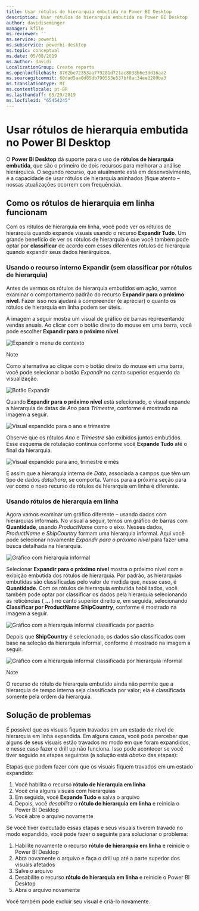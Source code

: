 ```yaml
---
title: Usar rótulos de hierarquia embutida no Power BI Desktop
description: Usar rótulos de hierarquia embutida no Power BI Desktop
author: davidiseminger
manager: kfile
ms.reviewer: ''
ms.service: powerbi
ms.subservice: powerbi-desktop
ms.topic: conceptual
ms.date: 05/08/2019
ms.author: davidi
LocalizationGroup: Create reports
ms.openlocfilehash: 8762be72353aa779281d721ac8038b6e3dd16aa2
ms.sourcegitcommit: 60dad5aa0d85db790553e537bf8ac34ee3289ba3
ms.translationtype: MT
ms.contentlocale: pt-BR
ms.lasthandoff: 05/29/2019
ms.locfileid: "65454245"
---
```

# <a name="use-inline-hierarchy-labels-in-power-bi-desktop"></a>Usar rótulos de hierarquia embutida no Power BI Desktop
O **Power BI Desktop** dá suporte para o uso de **rótulos de hierarquia embutida**, que são o primeiro de dois recursos para melhorar a análise hierárquica. O segundo recurso, que atualmente está em desenvolvimento, é a capacidade de usar rótulos de hierarquia aninhados (fique atento – nossas atualizações ocorrem com frequência).   

## <a name="how-inline-hierarchy-labels-work"></a>Como os rótulos de hierarquia em linha funcionam
Com os rótulos de hierarquia em linha, você pode ver os rótulos de hierarquia quando expande visuais usando o recurso **Expandir Tudo**. Um grande benefício de ver os rótulos de hierarquia é que você também pode optar por **classificar** de acordo com esses diferentes rótulos de hierarquia quando expandir seus dados hierárquicos.

### <a name="using-the-built-in-expand-feature-without-sorting-by-hierarchy-labels"></a>Usando o recurso interno Expandir (sem classificar por rótulos de hierarquia)
Antes de vermos os rótulos de hierarquia embutidos em ação, vamos examinar o comportamento padrão do recurso **Expandir para o próximo nível**. Fazer isso nos ajudará a compreender (e apreciar) o quanto os rótulos de hierarquia em linha podem ser úteis.

A imagem a seguir mostra um visual de gráfico de barras representando vendas anuais. Ao clicar com o botão direito do mouse em uma barra, você pode escolher **Expandir para o próximo nível**.

![Expandir o menu de contexto](media/desktop-inline-hierarchy-labels/desktop-inline-hierarchy-labels-menu.png)

> [!NOTE]
> Como alternativa ao clique com o botão direito do mouse em uma barra, você pode selecionar o botão *Expandir* no canto superior esquerdo da visualização.

  ![Botão Expandir](media/desktop-inline-hierarchy-labels/desktop-inline-hierarchy-labels-expand-button-finger.png)


Quando **Expandir para o próximo nível** está selecionado, o visual expande a hierarquia de datas de *Ano* para *Trimestre*, conforme é mostrado na imagem a seguir.

![Visual expandido para o ano e trimestre](media/desktop-inline-hierarchy-labels/desktop-inline-hierarchy-labels-qty-year-quarter.png)

Observe que os rótulos *Ano* e *Trimestre* são exibidos juntos embutidos. Esse esquema de rotulação continua conforme você **Expande Tudo** até o final da hierarquia.

![Visual expandido para ano, trimestre e mês](media/desktop-inline-hierarchy-labels/desktop-inline-hierarchy-labels-qty-year-quarter-month.png)

É assim que a hierarquia interna de *Data*, associada a campos que têm um tipo de dados *data/hora*, se comporta. Vamos para a próxima seção para ver como o novo recurso de rótulos de hierarquia em linha é diferente.

### <a name="using-inline-hierarchy-labels"></a>Usando rótulos de hierarquia em linha
Agora vamos examinar um gráfico diferente – usando dados com hierarquias informais. No visual a seguir, temos um gráfico de barras com **Quantidade**, usando *ProductName* como o eixo. Nesses dados, *ProductName* e *ShipCountry* formam uma hierarquia informal. Aqui você pode selecionar novamente *Expandir para o próximo nível* para fazer uma busca detalhada na hierarquia.

![Gráfico com hierarquia informal](media/desktop-inline-hierarchy-labels/desktop-inline-hierarchy-labels-informal-top-expand.png)

Selecionar **Expandir para o próximo nível** mostra o próximo nível com a exibição embutida dos rótulos de hierarquia. Por padrão, as hierarquias embutidas são classificadas pelo valor de medida que, nesse caso, é **Quantidade**. Com os rótulos de hierarquia embutida habilitados, você também pode optar por classificar os dados pela hierarquia selecionando as reticências ( **...** ) no canto superior direito e, em seguida, selecionando **Classificar por ProductName ShipCountry**, conforme é mostrado na imagem a seguir.

![Gráfico com a hierarquia informal classificada por padrão](media/desktop-inline-hierarchy-labels/desktop-inline-hierarchy-labels-informal-sort-quantity.png)

Depois que **ShipCountry** é selecionado, os dados são classificados com base na seleção da hierarquia informal, conforme é mostrado na imagem a seguir.

![Gráfico com a hierarquia informal classificada por hierarquia informal](media/desktop-inline-hierarchy-labels/desktop-inline-hierarchy-labels-informal-sorted.png)

> [!NOTE]
> O recurso de rótulo de hierarquia embutido ainda não permite que a hierarquia de tempo interna seja classificada por valor; ela é classificada somente pela ordem da hierarquia.
> 
> 

## <a name="troubleshooting"></a>Solução de problemas
É possível que os visuais fiquem travados em um estado de nível de hierarquia em linha expandida. Em alguns casos, você pode perceber que alguns de seus visuais estão travados no modo em que foram expandidos, e nesse caso fazer o drill up não funciona. Isso pode acontecer se você tiver seguido as etapas seguintes (a solução está *abaixo* das etapas):

Etapas que podem fazer com que os visuais fiquem travados em um estado expandido:

1. Você habilita o recurso **rótulo de hierarquia em linha**
2. Você cria alguns visuais com hierarquias
3. Em seguida, você **Expande Tudo** e salva o arquivo
4. Depois, você *desabilita* o **rótulo de hierarquia em linha** e reinicia o Power BI Desktop
5. Você abre o arquivo novamente

Se você tiver executado essas etapas e seus visuais tiverem travado no modo expandido, você pode fazer o seguinte para solucionar o problema:

1. Habilite novamente o recurso **rótulo de hierarquia em linha** e reinicie o Power BI Desktop
2. Abra novamente o arquivo e faça o drill up até a parte superior dos visuais afetados
3. Salve o arquivo
4. Desabilite o recurso **rótulo de hierarquia em linha** e reinicie o Power BI Desktop
5. Abra o arquivo novamente

Você também pode excluir seu visual e criá-lo novamente.

